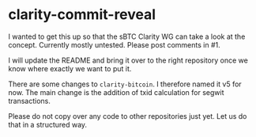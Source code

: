 # clarity-commit-reveal

I wanted to get this up so that the sBTC Clarity WG can take a look at the 
concept. Currently mostly untested. Please post comments in #1.

I will update the README and bring it over to the right repository once we know
where exactly we want to put it.

There are some changes to `clarity-bitcoin`. I therefore named it v5 for now.
The main change is the addition of txid calculation for segwit transactions.

Please do not copy over any code to other repositories just yet. Let us do that
in a structured way.
